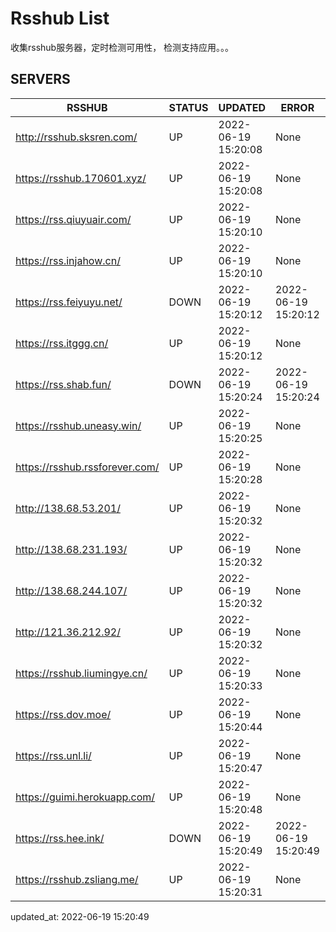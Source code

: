 # Rsshub List

收集rsshub服务器，定时检测可用性， 检测支持应用。。。


## SERVERS

|  RSSHUB   | STATUS  | UPDATED  | ERROR  | TWITTER |  
|  ----  | ----  | ----  | ----  | ---- |  
| http://rsshub.sksren.com/ | UP | 2022-06-19 15:20:08 | None |OK|  
| https://rsshub.170601.xyz/ | UP | 2022-06-19 15:20:08 | None |OK|  
| https://rss.qiuyuair.com/ | UP | 2022-06-19 15:20:10 | None ||  
| https://rss.injahow.cn/ | UP | 2022-06-19 15:20:10 | None ||  
| https://rss.feiyuyu.net/ | DOWN | 2022-06-19 15:20:12 | 2022-06-19 15:20:12 |  
| https://rss.itggg.cn/ | UP | 2022-06-19 15:20:12 | None ||  
| https://rss.shab.fun/ | DOWN | 2022-06-19 15:20:24 | 2022-06-19 15:20:24 |  
| https://rsshub.uneasy.win/ | UP | 2022-06-19 15:20:25 | None |OK|  
| https://rsshub.rssforever.com/ | UP | 2022-06-19 15:20:28 | None |OK|  
| http://138.68.53.201/ | UP | 2022-06-19 15:20:32 | None ||  
| http://138.68.231.193/ | UP | 2022-06-19 15:20:32 | None ||  
| http://138.68.244.107/ | UP | 2022-06-19 15:20:32 | None ||  
| http://121.36.212.92/ | UP | 2022-06-19 15:20:32 | None ||  
| https://rsshub.liumingye.cn/ | UP | 2022-06-19 15:20:33 | None ||  
| https://rss.dov.moe/ | UP | 2022-06-19 15:20:44 | None |OK|  
| https://rss.unl.li/ | UP | 2022-06-19 15:20:47 | None ||  
| https://guimi.herokuapp.com/ | UP | 2022-06-19 15:20:48 | None ||  
| https://rss.hee.ink/ | DOWN | 2022-06-19 15:20:49 | 2022-06-19 15:20:49 |  
| https://rsshub.zsliang.me/ | UP | 2022-06-19 15:20:31 | None |OK|  
  

updated_at: 2022-06-19 15:20:49  
